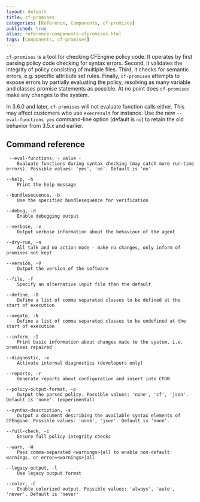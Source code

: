 ```yaml
---
layout: default
title: cf-promises
categories: [Reference, Components, cf-promises]
published: true
alias: reference-components-cfpromises.html
tags: [Components, cf-promises]
---
```


`cf-promises` is a  tool for checking CFEngine policy code. It operates by 
first parsing policy code checking for syntax errors. Second, it validates the 
integrity of policy consisting of multiple files. Third, it checks for 
semantic errors, e.g. specific attribute set rules. Finally, `cf-promises` 
attempts to expose errors by partially evaluating the policy, resolving as 
many variable and classes promise statements as possible. At no point does 
`cf-promises` make any changes to the system.

In 3.6.0 and later, `cf-promises` will not evaluate function calls
either.  This may affect customers who use `execresult` for instance.
Use the new `--eval-functions yes` command-line option (default is
`no`) to retain the old behavior from 3.5.x and earlier.

## Command reference

     --eval-functions, - value -
        Evaluate functions during syntax checking (may catch more run-time errors). Possible values: 'yes', 'no'. Default is 'no'

    --help, -h
        Print the help message

    --bundlesequence, -b
        Use the specified bundlesequence for verification

    --debug, -d
        Enable debugging output

    --verbose, -v
        Output verbose information about the behaviour of the agent

    --dry-run, -n
        All talk and no action mode - make no changes, only inform of promises not kept

    --version, -V
        Output the version of the software

    --file, -f
        Specify an alternative input file than the default

    --define, -D
        Define a list of comma separated classes to be defined at the start of execution

    --negate, -N
        Define a list of comma separated classes to be undefined at the start of execution

    --inform, -I
        Print basic information about changes made to the system, i.e. promises repaired

    --diagnostic, -x
        Activate internal diagnostics (developers only)

    --reports, -r
        Generate reports about configuration and insert into CFDB

    --policy-output-format, -p
        Output the parsed policy. Possible values: 'none', 'cf', 'json'. Default is 'none'. (experimental)

    --syntax-description, -s
        Output a document describing the available syntax elements of CFEngine. Possible values: 'none', 'json'. Default is 'none'.

    --full-check, -c
        Ensure full policy integrity checks

    --warn, -W
        Pass comma-separated <warnings>|all to enable non-default warnings, or error=<warnings>|all

    --legacy-output, -l
        Use legacy output format

    --color, -C
        Enable colorized output. Possible values: 'always', 'auto', 'never'. Default is 'never'
